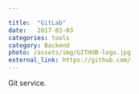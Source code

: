 ```yaml
---

title:  "GitLab"
date:   2017-03-03
categories: tools
category: Backend
photo: /assets/img/GITHUB-logo.jpg
external_link: https://github.com/
---
```

Git service.
